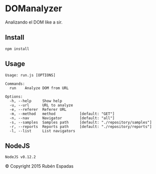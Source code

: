 # DOManalyzer

Analizando el DOM like a sir.

## Install

    npm install

## Usage

    Usage: run.js [OPTIONS]

    Commands:
      run    Analyze DOM from URL

    Options:
      -h, --help     Show help
      -u, --url      URL to analyze
      -e, --referer  Referer URL
      -m, --method   method           [default: "GET"]
      -n, --nav      Navigator        [default: "all"]
      -s, --samples  Samples path     [default: "./repository/samples"]
      -r, --reports  Reports path     [default: "./repository/reports"]
      -l, --list     List navigators

## NodeJS

    NodeJS v0.12.2


&copy; Copyright 2015 Rubén Espadas

